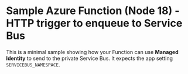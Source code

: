 # Sample Azure Function (Node 18) - HTTP trigger to enqueue to Service Bus

This is a minimal sample showing how your Function can use **Managed Identity**
to send to the private Service Bus. It expects the app setting `SERVICEBUS_NAMESPACE`.
